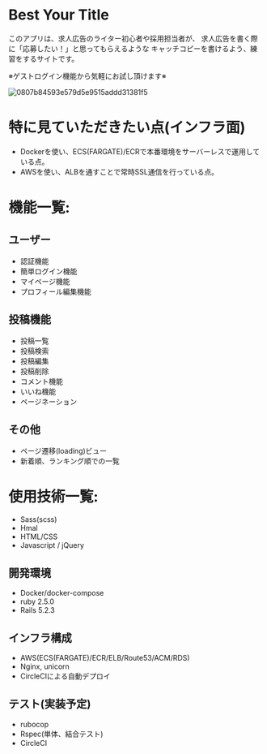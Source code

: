 # Best Your Title
このアプリは、求人広告のライター初心者や採用担当者が、
求人広告を書く際に「応募したい！」と思ってもらえるような
キャッチコピーを書けるよう、練習をするサイトです。

[リンク]:https://www.bestyourtitle.com/
※ゲストログイン機能から気軽にお試し頂けます※

![0807b84593e579d5e9515addd31381f5](https://user-images.githubusercontent.com/63326271/86881167-d125f600-c128-11ea-9d43-195848ed8872.gif)


# 特に見ていただきたい点(インフラ面)
- Dockerを使い、ECS(FARGATE)/ECRで本番環境をサーバーレスで運用している点。
- AWSを使い、ALBを通すことで常時SSL通信を行っている点。

# 機能一覧:

## ユーザー
- 認証機能
- 簡単ログイン機能
- マイページ機能
- プロフィール編集機能

## 投稿機能
- 投稿一覧
- 投稿検索
- 投稿編集
- 投稿削除
- コメント機能
- いいね機能
- ページネーション

## その他
- ページ遷移(loading)ビュー
- 新着順、ランキング順での一覧

# 使用技術一覧:
- Sass(scss)
- Hmal
- HTML/CSS
- Javascript / jQuery

## 開発環境
- Docker/docker-compose
- ruby 2.5.0
- Rails 5.2.3

## インフラ構成
- AWS(ECS(FARGATE)/ECR/ELB/Route53/ACM/RDS)
- Nginx, unicorn
- CircleCIによる自動デプロイ

## テスト(実装予定)
- rubocop
- Rspec(単体、結合テスト) 
- CircleCI
